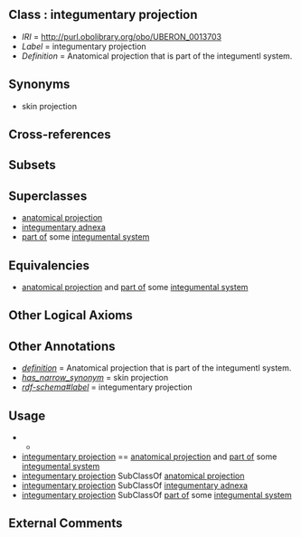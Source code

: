 
## Class : integumentary projection

 * *IRI* = http://purl.obolibrary.org/obo/UBERON_0013703
 * *Label* = integumentary projection
 * *Definition* = Anatomical projection that is part of the integumentl system.

## Synonyms

 * skin projection

## Cross-references


## Subsets


## Superclasses

 * [anatomical projection](../../UBERON/29/UBERON_0004529.md)
 * [integumentary adnexa](../../UBERON/03/UBERON_0006003.md)
 * [part of](../../BFO/50/BFO_0000050.md) some [integumental system](../../UBERON/16/UBERON_0002416.md)

## Equivalencies

 * [anatomical projection](../../UBERON/29/UBERON_0004529.md) and [part of](../../BFO/50/BFO_0000050.md) some [integumental system](../../UBERON/16/UBERON_0002416.md)

## Other Logical Axioms


## Other Annotations

 * *[definition](../../IAO/15/IAO_0000115.md)* = Anatomical projection that is part of the integumentl system.
 * *[has_narrow_synonym](../../ym/oboInOwl#hasNarrowSynonym.md)* = skin projection
 * *[rdf-schema#label](../../el/rdf-schema#label.md)* = integumentary projection

## Usage

 * -
 * [integumentary projection](../../UBERON/03/UBERON_0013703.md) == [anatomical projection](../../UBERON/29/UBERON_0004529.md) and [part of](../../BFO/50/BFO_0000050.md) some [integumental system](../../UBERON/16/UBERON_0002416.md)
 * [integumentary projection](../../UBERON/03/UBERON_0013703.md) SubClassOf [anatomical projection](../../UBERON/29/UBERON_0004529.md)
 * [integumentary projection](../../UBERON/03/UBERON_0013703.md) SubClassOf [integumentary adnexa](../../UBERON/03/UBERON_0006003.md)
 * [integumentary projection](../../UBERON/03/UBERON_0013703.md) SubClassOf [part of](../../BFO/50/BFO_0000050.md) some [integumental system](../../UBERON/16/UBERON_0002416.md)

## External Comments

